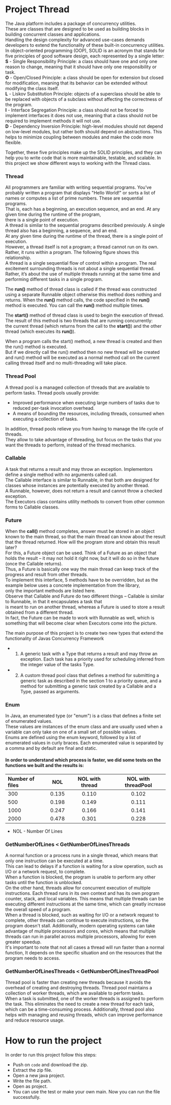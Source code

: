 # Project Thread

The Java platform includes a package of concurrency utilities.   
These are classes that are designed to be used as building blocks in building concurrent classes and applications.  
Handling the design complexity for advanced use-cases demands developers to extend the functionality of these built-in concurrency utilities.
In object-oriented programming (OOP), SOLID is an acronym that stands for five principles of good software design, each represented by a single letter:  
__S__ - Single Responsibility Principle: a class should have one and only one reason to change, meaning that it should have only one responsibility or 
task.  
__O__ - Open/Closed Principle: a class should be open for extension but closed for modification, meaning that its behavior can be extended without 
modifying 
the class itself.  
__L__ - Liskov Substitution Principle: objects of a superclass should be able to be replaced with objects of a subclass without affecting the correctness 
of the program.  
__I__ - Interface Segregation Principle: a class should not be forced to implement interfaces it does not use, meaning that a class should not be required 
to implement methods it will not use.    
__D__ - Dependency Inversion Principle: high-level modules should not depend on low-level modules, but rather both should depend on abstractions. This 
helps to minimize coupling between modules and make the code more flexible.  

Together, these five principles make up the SOLID principles, and they can help you to write code that is more maintainable, testable, and scalable.
In this project we show different ways to working with the Thread class.

### Thread
All programmers are familiar with writing sequential programs. You’ve probably written a program that displays "Hello World!" or sorts a list of names or
computes a list of prime numbers. These are sequential programs.    
That is, each has a beginning, an execution sequence, and an end. At any given time during the runtime of the program,      
there is a single point of execution.    
A thread is similar to the sequential programs described previously. A single thread also has a beginning, a sequence, and an end.   
At any given time during the runtime of the thread, there is a single point of execution.   
However, a thread itself is not a program; a thread cannot run on its own. Rather, it runs within a program. The following figure shows this relationship.   
A thread is a single sequential flow of control within a program. The real excitement surrounding threads is not about a single sequential thread. 
Rather, it’s about the use of multiple threads running at the same time and performing different tasks in a single program.   

The __run()__ method of thread class is called if the thread was constructed using a separate Runnable object otherwise this method does nothing and
returns. When the __run()__ method calls, the code specified in the __run()__ method is executed. You can call the __run()__ method multiple times.

The __start()__ method of thread class is used to begin the execution of thread. The result of this method is two threads that are running concurrently:  
the current thread (which returns from the call to the __start()__) and the other thread (which executes its __run()__).

When a program calls the start() method, a new thread is created and then the run() method is executed.   
But if we directly call the run() method then no new thread will be created and run() method will be executed as a normal method call on the current
calling thread itself and no multi-threading will take place.


### Thread Pool
A thread pool is a managed collection of threads that are available to perform tasks. Thread pools usually provide:  
* Improved performance when executing large numbers of tasks due to reduced per-task invocation overhead.  
* A means of bounding the resources, including threads, consumed when executing a collection of tasks.

In addition, thread pools relieve you from having to manage the life cycle of threads.   
They allow to take advantage of threading, but focus on the tasks that you want the threads to perform, instead of the thread mechanics.

### Callable
A task that returns a result and may throw an exception. Implementors define a single method with no arguments called call.  
The Callable interface is similar to Runnable, in that both are designed for classes whose instances are potentially executed by another thread.  
A Runnable, however, does not return a result and cannot throw a checked exception.  
The Executors class contains utility methods to convert from other common forms to Callable classes.

### Future
When the __call()__ method completes, answer must be stored in an object known to the main thread, so that the main thread can know about the result that 
the thread returned. How will the program store and obtain this result later?  
For this, a Future object can be used. Think of a Future as an object that holds the result – it may not hold it right now, but it will do so in the future 
(once the Callable returns).    
Thus, a Future is basically one way the main thread can keep track of the progress and result from other threads.  
To implement this interface, 5 methods have to be overridden, but as the example below uses a concrete implementation from the library,  
only the important methods are listed here.  
Observe that Callable and Future do two different things – Callable is similar to Runnable, in that it encapsulates a task that   
is meant to run on another thread, whereas a Future is used to store a result obtained from a different thread.  
In fact, the Future can be made to work with Runnable as well, which is something that will become clear when Executors come into the picture.  
  
  
The main purpose of this project is to create two new types that extend the functionality of Javas Concurrency Framework
* 1. A generic task with a Type that returns a result and may throw an exception.
Each task has a priority used for scheduling inferred from the integer value of the tasks Type.
* 2. A custom thread pool class that defines a method for submitting a generic task as described in
the section 1 to a priority queue, and a method for submitting a generic task created by a
Callable<V> and a Type, passed as arguments. 

### Enum
In Java, an enumerated type (or "enum") is a class that defines a finite set of enumerated values.  
These values are instances of the enum class and are usually used when a variable can only take on one of a small set of possible values.  
Enums are defined using the enum keyword, followed by a list of enumerated values in curly braces. Each enumerated value is separated by a comma and by 
default are final and static.  



#### In order to understand which process is faster, we did some tests on the functions we built and the results is:
Number of files | NOL | NOL with thread | NOL with threadPool
| :--- | :---: | :---: | :---:
300  | 0.135 | 0.110 | 0.102
500  | 0.198 | 0.149 | 0.111
1000 | 0.247 | 0.166 | 0.141 
2000 | 0.478 | 0.301 | 0.228

* NOL - Number Of Lines 

### GetNumberOfLines  <kbd><</kbd> GetNumberOfLinesThreads
A normal function or a process runs in a single thread, which means that only one instruction can be executed at a time.  
This can lead to delays if a function is waiting for a slow operation, such as I/O or a network request, to complete.   
When a function is blocked, the program is unable to perform any other tasks until the function is unblocked.  
On the other hand, threads allow for concurrent execution of multiple instructions. Each thread runs in its own context and has its own program counter,
stack, and local variables. This means that multiple threads can be executing different instructions at the same time, which can greatly increase the 
overall speed of a program.  
When a thread is blocked, such as waiting for I/O or a network request to complete, other threads can continue to execute instructions, so the program 
doesn't stall. Additionally, modern operating systems can take advantage of multiple processors and cores, which means that multiple threads can run in 
parallel across multiple processors, allowing for even greater speedup.  
It's important to note that not all cases a thread will run faster than a normal function, It depends on the specific situation and on the resources that 
the program needs to access.   

### GetNumberOfLinesThreads  <kbd><</kbd> GetNumberOfLinesThreadPool
Thread pool is faster than creating new threads because it avoids the overhead of creating and destroying threads. Thread pool maintains a collection of 
worker threads, which are available to perform tasks.   
When a task is submitted, one of the worker threads is assigned to perform the task. This eliminates the need to create a new thread for each task, which 
can be a time-consuming process. Additionally, thread pool also helps with managing and reusing threads, which can improve performance and reduce resource 
usage.


# How to run the project
In order to run this project follow this steps:
  - Push on `code` and download the zip.
  - Extract the zip file.
  - Open a new java project.
  - Write the file path.
  - Open as project.
  - You can use the test or make your own main.
Now you can run the file successfully.
